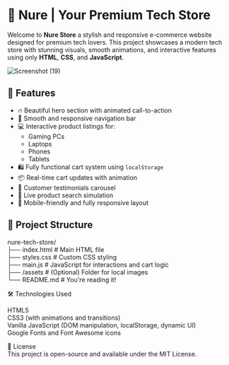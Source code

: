 # 🛒 Nure | Your Premium Tech Store                 
             
Welcome to **Nure Store**  a stylish and responsive e-commerce website designed for premium tech lovers. This project showcases a modern tech store with stunning visuals, smooth animations, and interactive features using only **HTML**, **CSS**, and **JavaScript**.<div> 
![Screenshot (19)](https://github.com/user-attachments/assets/884365aa-1057-45ff-92f8-a9154af372d0
) <!-- Replace with your actual screenshot path --> 
   
## 🌟 Features     
 
- 🔥 Beautiful hero section with animated call-to-action
- 🧭 Smooth and responsive navigation bar
- 💻 Interactive product listings for:
  - Gaming PCs
  - Laptops
  - Phones
  - Tablets
- 🛍️ Fully functional cart system using `localStorage`
- 📦 Real-time cart updates with animation
- 💬 Customer testimonials carousel
- 🔎 Live product search simulation
- 📱 Mobile-friendly and fully responsive layout

## 📂 Project Structure<br>
nure-tech-store/<br>
├── index.html # Main HTML file<br>
├── styles.css # Custom CSS styling<br>
├── main.js # JavaScript for interactions and cart logic<br>
├── /assets # (Optional) Folder for local images<br>
└── README.md # You're reading it! <br>

🛠️ Technologies Used<br>

HTML5 <br>
CSS3 (with animations and transitions)<br>
Vanilla JavaScript (DOM manipulation, localStorage, dynamic UI)<br>
Google Fonts and Font Awesome icons <br>

📃 License<br>
This project is open-source and available under the MIT License.
